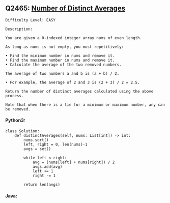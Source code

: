 ## Q2465: [Number of Distinct Averages](https://leetcode.com/problems/number-of-distinct-averages/)

```
Difficulty Level: EASY
```

```
Description:

You are given a 0-indexed integer array nums of even length.

As long as nums is not empty, you must repetitively:

• Find the minimum number in nums and remove it.
• Find the maximum number in nums and remove it.
• Calculate the average of the two removed numbers.

The average of two numbers a and b is (a + b) / 2.

• For example, the average of 2 and 3 is (2 + 3) / 2 = 2.5.

Return the number of distinct averages calculated using the above process.

Note that when there is a tie for a minimum or maximum number, any can be removed.
```

#### Python3:

```
class Solution:
    def distinctAverages(self, nums: List[int]) -> int:
        nums.sort()
        left, right = 0, len(nums)-1
        avgs = set()

        while left < right:
            avg = (nums[left] + nums[right]) / 2
            avgs.add(avg)
            left += 1
            right -= 1

        return len(avgs)
```

#### Java:

```

```